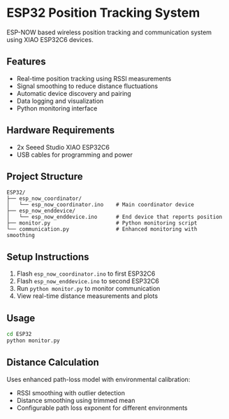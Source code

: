 # ESP32 Position Tracking System

ESP-NOW based wireless position tracking and communication system using XIAO ESP32C6 devices.

## Features
- Real-time position tracking using RSSI measurements
- Signal smoothing to reduce distance fluctuations
- Automatic device discovery and pairing
- Data logging and visualization
- Python monitoring interface

## Hardware Requirements
- 2x Seeed Studio XIAO ESP32C6
- USB cables for programming and power

## Project Structure
```
ESP32/
├── esp_now_coordinator/
│   └── esp_now_coordinator.ino    # Main coordinator device
├── esp_now_enddevice/
│   └── esp_now_enddevice.ino      # End device that reports position
├── monitor.py                     # Python monitoring script
└── communication.py               # Enhanced monitoring with smoothing
```

## Setup Instructions
1. Flash `esp_now_coordinator.ino` to first ESP32C6
2. Flash `esp_now_enddevice.ino` to second ESP32C6
3. Run `python monitor.py` to monitor communication
4. View real-time distance measurements and plots

## Usage
```bash
cd ESP32
python monitor.py
```

## Distance Calculation
Uses enhanced path-loss model with environmental calibration:
- RSSI smoothing with outlier detection
- Distance smoothing using trimmed mean
- Configurable path loss exponent for different environments
